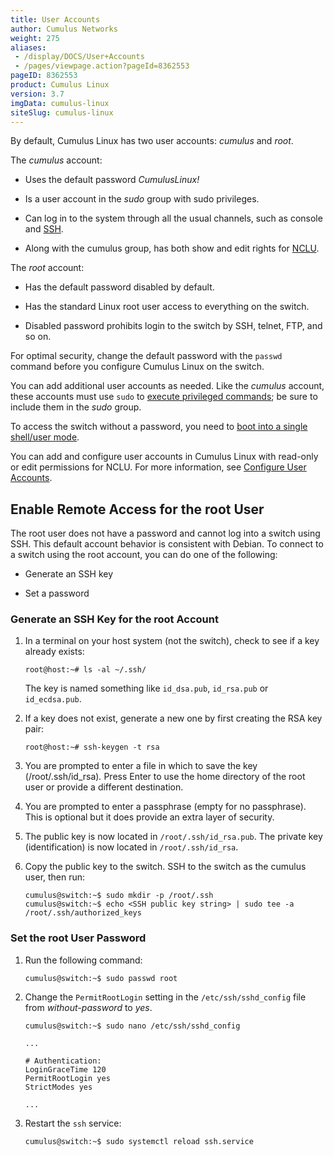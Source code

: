 ```yaml
---
title: User Accounts
author: Cumulus Networks
weight: 275
aliases:
 - /display/DOCS/User+Accounts
 - /pages/viewpage.action?pageId=8362553
pageID: 8362553
product: Cumulus Linux
version: 3.7
imgData: cumulus-linux
siteSlug: cumulus-linux
---
```

By default, Cumulus Linux has two user accounts: *cumulus* and *root*.

The *cumulus* account:

  - Uses the default password *CumulusLinux\!*

  - Is a user account in the *sudo* group with sudo privileges.

  - Can log in to the system through all the usual channels, such as
    console and
    [SSH](/cumulus-linux/System-Configuration/Authentication-Authorization-and-Accounting/SSH-for-Remote-Access).

  - Along with the cumulus group, has both show and edit rights for
    [NCLU](/cumulus-linux/System-Configuration/Network-Command-Line-Utility-NCLU).

The *root* account:

  - Has the default password disabled by default.

  - Has the standard Linux root user access to everything on the switch.

  - Disabled password prohibits login to the switch by SSH, telnet, FTP,
    and so on.

For optimal security, change the default password with the `passwd`
command before you configure Cumulus Linux on the switch.

You can add additional user accounts as needed. Like the *cumulus*
account, these accounts must use `sudo` to [execute privileged
commands](/cumulus-linux/System-Configuration/Authentication-Authorization-and-Accounting/Using-sudo-to-Delegate-Privileges);
be sure to include them in the *sudo* group.

To access the switch without a password, you need to [boot into a single
shell/user
mode](/cumulus-linux/Monitoring-and-Troubleshooting/Single-User-Mode-Boot-Recovery).

You can add and configure user accounts in Cumulus Linux with read-only
or edit permissions for NCLU. For more information, see [Configure User
Accounts](/cumulus-linux/System-Configuration/Network-Command-Line-Utility-NCLU#configure-user-accounts).

## Enable Remote Access for the root User

The root user does not have a password and cannot log into a switch
using SSH. This default account behavior is consistent with Debian. To
connect to a switch using the root account, you can do one of the
following:

  - Generate an SSH key

  - Set a password

### Generate an SSH Key for the root Account

1.  In a terminal on your host system (not the switch), check to see if
    a key already exists:

        root@host:~# ls -al ~/.ssh/

    The key is named something like `id_dsa.pub`, `id_rsa.pub` or
    `id_ecdsa.pub`.

2.  If a key does not exist, generate a new one by first creating the
    RSA key pair:

        root@host:~# ssh-keygen -t rsa

3.  You are prompted to enter a file in which to save the key
    (/root/.ssh/id\_rsa)*.* Press Enter to use the home directory of the
    root user or provide a different destination.

4.  You are prompted to enter a passphrase (empty for no passphrase).
    This is optional but it does provide an extra layer of security.

5.  The public key is now located in `/root/.ssh/id_rsa.pub`. The
    private key (identification) is now located in `/root/.ssh/id_rsa`.

6.  Copy the public key to the switch. SSH to the switch as the cumulus
    user, then run:

        cumulus@switch:~$ sudo mkdir -p /root/.ssh
        cumulus@switch:~$ echo <SSH public key string> | sudo tee -a /root/.ssh/authorized_keys

### Set the root User Password

1.  Run the following command:

        cumulus@switch:~$ sudo passwd root

2.  Change the `PermitRootLogin` setting in the `/etc/ssh/sshd_config`
    file from *without-password* to *yes*.

    ```
    cumulus@switch:~$ sudo nano /etc/ssh/sshd_config
     
    ...

    # Authentication:
    LoginGraceTime 120
    PermitRootLogin yes
    StrictModes yes

    ...  
    ```

3.  Restart the `ssh` service:

        cumulus@switch:~$ sudo systemctl reload ssh.service
